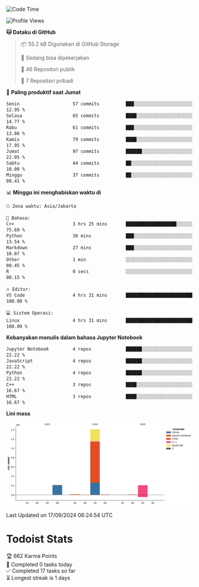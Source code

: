 <!--START_SECTION:waka-->
![Code Time](http://img.shields.io/badge/Code%20Time-37%20hrs%204%20mins-blue)

![Profile Views](http://img.shields.io/badge/Profil%20dilihat-2-blue)

**🐱 Dataku di GitHub** 

> 📦 55.2 kB Digunakan di GitHub Storage 
 > 
> 💼 Sedang bisa dipekerjakan
 > 
> 📜 46 Repositori publik 
 > 
> 🔑 7 Repositori pribadi 
 > 
📅 **Paling produktif saat Jumat** 

```text
Senin                    57 commits          ███░░░░░░░░░░░░░░░░░░░░░░   12.95 % 
Selasa                   65 commits          ████░░░░░░░░░░░░░░░░░░░░░   14.77 % 
Rabu                     61 commits          ███░░░░░░░░░░░░░░░░░░░░░░   13.86 % 
Kamis                    79 commits          ████░░░░░░░░░░░░░░░░░░░░░   17.95 % 
Jumat                    97 commits          ██████░░░░░░░░░░░░░░░░░░░   22.05 % 
Sabtu                    44 commits          ██░░░░░░░░░░░░░░░░░░░░░░░   10.00 % 
Minggu                   37 commits          ██░░░░░░░░░░░░░░░░░░░░░░░   08.41 % 
```


📊 **Minggu ini menghabiskan waktu di** 

```text
🕑︎ Zona waktu: Asia/Jakarta

💬 Bahasa: 
C++                      3 hrs 25 mins       ███████████████████░░░░░░   75.69 % 
Python                   36 mins             ███░░░░░░░░░░░░░░░░░░░░░░   13.54 % 
Markdown                 27 mins             ███░░░░░░░░░░░░░░░░░░░░░░   10.07 % 
Other                    1 min               ░░░░░░░░░░░░░░░░░░░░░░░░░   00.45 % 
R                        0 secs              ░░░░░░░░░░░░░░░░░░░░░░░░░   00.15 % 

🔥 Editor: 
VS Code                  4 hrs 31 mins       █████████████████████████   100.00 % 

💻 Sistem Operasi: 
Linux                    4 hrs 31 mins       █████████████████████████   100.00 % 
```

**Kebanyakan menulis dalam bahasa Jupyter Notebook** 

```text
Jupyter Notebook         4 repos             ██████░░░░░░░░░░░░░░░░░░░   22.22 % 
JavaScript               4 repos             ██████░░░░░░░░░░░░░░░░░░░   22.22 % 
Python                   4 repos             ██████░░░░░░░░░░░░░░░░░░░   22.22 % 
C++                      3 repos             ████░░░░░░░░░░░░░░░░░░░░░   16.67 % 
HTML                     3 repos             ████░░░░░░░░░░░░░░░░░░░░░   16.67 % 
```



**Lini masa**

![Lines of Code chart](https://raw.githubusercontent.com/yusuf601/yusuf601/main/assets/bar_graph.png)


 Last Updated on 17/09/2024 06:24:54 UTC
<!--END_SECTION:waka-->
# Todoist Stats

<!-- TODO-IST:START -->
🏆  662 Karma Points           
🌸  Completed 0 tasks today           
✅  Completed 17 tasks so far           
⏳  Longest streak is 1 days
<!-- TODO-IST:END -->
